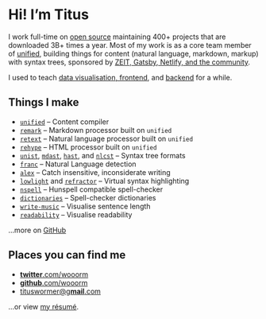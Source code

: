 # Hi!  I’m Titus

I work full-time on [open source][gh] maintaining 400+ projects that are
downloaded 3B+ times a year.
Most of my work is as a core team member of [unified][], building things for
content (natural language, markdown, markup) with syntax trees, sponsored by
[ZEIT, Gatsby, Netlify, and the community][oc].

I used to teach [data visualisation, frontend][tt], and [backend][be] for a
while.

## Things I make

*   [`unified`](https://unifiedjs.com)
    – Content compiler
*   [`remark`](https://github.com/remarkjs/remark#readme)
    – Markdown processor built on `unified`
*   [`retext`](https://github.com/retextjs/retext#readme)
    – Natural language processor built on `unified`
*   [`rehype`](https://github.com/rehypejs/rehype#readme)
    – HTML processor built on `unified`
*   [`unist`](https://github.com/syntax-tree/unist#readme),
    [`mdast`](https://github.com/syntax-tree/mdast#readme),
    [`hast`](https://github.com/syntax-tree/hast#readme), and
    [`nlcst`](https://github.com/syntax-tree/nlcst#readme)
    – Syntax tree formats
*   [`franc`](https://github.com/wooorm/franc#readme)
    – Natural Language detection
*   [`alex`](https://alexjs.com)
    – Catch insensitive, inconsiderate writing
*   [`lowlight`](https://github.com/wooorm/lowlight#readme)
    and
    [`refractor`](https://github.com/wooorm/refractor#readme)
    – Virtual syntax highlighting
*   [`nspell`](https://github.com/wooorm/nspell#readme)
    – Hunspell compatible spell-checker
*   [`dictionaries`](https://github.com/wooorm/dictionaries#readme)
    – Spell-checker dictionaries
*   [`write-music`](https://wooorm.com/write-music/)
    – Visualise sentence length
*   [`readability`](https://wooorm.com/readability/)
    – Visualise readability

…more on [GitHub][gh]

## Places you can find me

*   [**twitter**.com/wooorm](https://twitter.com/wooorm)
*   [**github**.com/wooorm](https://github.com/wooorm)
*   [tituswormer@g**mail**.com](mailto:tituswormer@gmail.com)

…or view [my résumé](https://wooorm.com/resume.html).

[oc]: https://opencollective.com/unified

[gh]: https://github.com/wooorm

[tt]: https://github.com/cmda-tt/course-18-19

[be]: https://github.com/cmda-be/course-17-18

[unified]: https://unifiedjs.com
